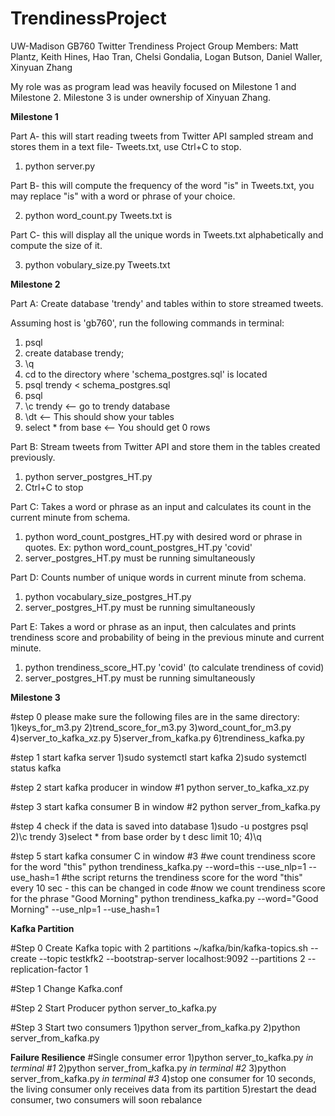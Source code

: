 # TrendinessProject
UW-Madison GB760 Twitter Trendiness Project
Group Members: Matt Plantz, Keith Hines, Hao Tran, Chelsi Gondalia, Logan Butson, Daniel Waller, Xinyuan Zhang

My role was as program lead was heavily focused on Milestone 1 and Milestone 2. Milestone 3 is under ownership of Xinyuan Zhang.

**Milestone 1**

Part A- this will start reading tweets from Twitter API sampled stream and stores them in a text file- Tweets.txt, use Ctrl+C to stop. 
1) python server.py 

Part B- this will compute the frequency of the word "is" in Tweets.txt, you may replace "is" with a word or phrase of your choice. 

2) python word_count.py Tweets.txt is

Part C- this will display all the unique words in Tweets.txt alphabetically and compute the size of it. 

3) python vobulary_size.py Tweets.txt

**Milestone 2**

Part A: Create database 'trendy' and tables within to store streamed tweets. 

Assuming host is 'gb760', run the following commands in terminal: 
1) psql
2) create database trendy;
3) \q
4) cd to the directory where 'schema_postgres.sql' is located
5) psql trendy < schema_postgres.sql
6) psql
7) \c trendy <-- go to trendy database
8) \dt  <-- This should show your tables
9) select * from base <-- You should get 0 rows 

Part B: Stream tweets from Twitter API and store them in the tables created previously.

1) python server_postgres_HT.py
2) Ctrl+C to stop

Part C: Takes a word or phrase as an input and calculates its count in the current minute from schema. 

1) python word_count_postgres_HT.py with desired word or phrase in quotes. Ex: python word_count_postgres_HT.py 'covid'
2) server_postgres_HT.py must be running simultaneously

Part D: Counts number of unique words in current minute from schema. 

1) python vocabulary_size_postgres_HT.py
2) server_postgres_HT.py must be running simultaneously

Part E: Takes a word or phrase as an input, then calculates and prints trendiness score and probability of being in the previous minute and current minute. 

1) python trendiness_score_HT.py 'covid' (to calculate trendiness of covid)
2) server_postgres_HT.py must be running simultaneously

**Milestone 3**

#step 0
please make sure the following files are in the same directory:
1)keys_for_m3.py
2)trend_score_for_m3.py
3)word_count_for_m3.py
4)server_to_kafka_xz.py
5)server_from_kafka.py
6)trendiness_kafka.py

#step 1 start kafka server
1)sudo systemctl start kafka
2)sudo systemctl status kafka

#step 2 start kafka producer in window #1
python server_to_kafka_xz.py

#step 3 start kafka consumer B in window #2
python server_from_kafka.py

#step 4 check if the data is saved into database
1)sudo -u postgres psql
2)\c trendy
3)select * from base order by t desc limit 10;
4)\q

#step 5 start kafka consumer C in window #3
#we count trendiness score for the word "this"
python trendiness_kafka.py --word=this --use_nlp=1 --use_hash=1
#the script returns the trendiness score for the word "this" every 10 sec - this can be changed in code
#now we count trendiness score for the phrase "Good Morning"
python trendiness_kafka.py --word="Good Morning" --use_nlp=1 --use_hash=1

**Kafka Partition**

#Step 0 Create Kafka topic with 2 partitions
~/kafka/bin/kafka-topics.sh --create --topic testkfk2 --bootstrap-server
localhost:9092 --partitions 2 --replication-factor 1

#Step 1 Change Kafka.conf

#Step 2 Start Producer
python server_to_kafka.py

#Step 3 Start two consumers
1)python server_from_kafka.py
2)python server_from_kafka.py

**Failure Resilience** #Single consumer error
1)python server_to_kafka.py *in terminal #1*
2)python server_from_kafka.py *in terminal #2*
3)python server_from_kafka.py *in terminal #3*
4)stop one consumer for 10 seconds, the living consumer only receives data from its partition
5)restart the dead consumer, two consumers will soon rebalance





